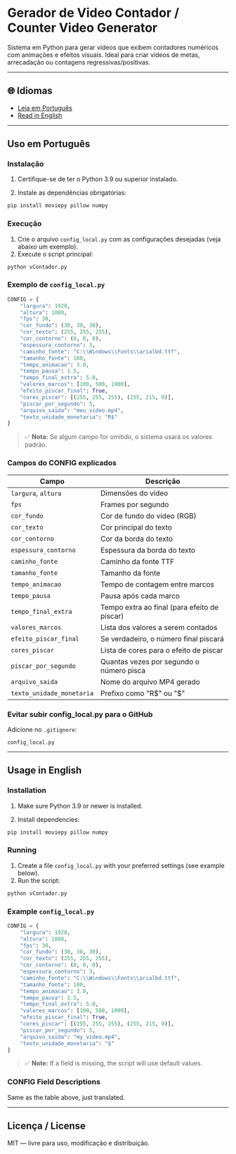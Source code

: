 # Gerador de Video Contador / Counter Video Generator

Sistema em Python para gerar vídeos que exibem contadores numéricos com animações e efeitos visuais. Ideal para criar vídeos de metas, arrecadação ou contagens regressivas/positivas.

---

## 🌐 Idiomas

* [Leia em Português](#uso-em-português)
* [Read in English](#usage-in-english)

---

## Uso em Português

### Instalação

1. Certifique-se de ter o Python 3.9 ou superior instalado.

2. Instale as dependências obrigatórias:

```bash
pip install moviepy pillow numpy
```

### Execução

1. Crie o arquivo `config_local.py` com as configurações desejadas (veja abaixo um exemplo).
2. Execute o script principal:

```bash
python vContador.py
```

### Exemplo de `config_local.py`

```python
CONFIG = {
    "largura": 1920,
    "altura": 1080,
    "fps": 30,
    "cor_fundo": (30, 30, 30),
    "cor_texto": (255, 255, 255),
    "cor_contorno": (0, 0, 0),
    "espessura_contorno": 3,
    "caminho_fonte": "C:\\Windows\\Fonts\\arialbd.ttf",
    "tamanho_fonte": 180,
    "tempo_animacao": 3.0,
    "tempo_pausa": 1.5,
    "tempo_final_extra": 5.0,
    "valores_marcos": [100, 500, 1000],
    "efeito_piscar_final": True,
    "cores_piscar": [(255, 255, 255), (255, 215, 0)],
    "piscar_por_segundo": 5,
    "arquivo_saida": "meu_video.mp4",
    "texto_unidade_monetaria": "R$"
}
```

> ✅ **Nota:** Se algum campo for omitido, o sistema usará os valores padrão.

### Campos do CONFIG explicados

| Campo                     | Descrição                                    |
| ------------------------- | -------------------------------------------- |
| `largura`, `altura`       | Dimensões do vídeo                           |
| `fps`                     | Frames por segundo                           |
| `cor_fundo`               | Cor de fundo do vídeo (RGB)                  |
| `cor_texto`               | Cor principal do texto                       |
| `cor_contorno`            | Cor da borda do texto                        |
| `espessura_contorno`      | Espessura da borda do texto                  |
| `caminho_fonte`           | Caminho da fonte TTF                         |
| `tamanho_fonte`           | Tamanho da fonte                             |
| `tempo_animacao`          | Tempo de contagem entre marcos               |
| `tempo_pausa`             | Pausa após cada marco                        |
| `tempo_final_extra`       | Tempo extra ao final (para efeito de piscar) |
| `valores_marcos`          | Lista dos valores a serem contados           |
| `efeito_piscar_final`     | Se verdadeiro, o número final piscará        |
| `cores_piscar`            | Lista de cores para o efeito de piscar       |
| `piscar_por_segundo`      | Quantas vezes por segundo o número pisca     |
| `arquivo_saida`           | Nome do arquivo MP4 gerado                   |
| `texto_unidade_monetaria` | Prefixo como "R\$" ou "\$"                   |

### Evitar subir config\_local.py para o GitHub

Adicione no `.gitignore`:

```
config_local.py
```

---

## Usage in English

### Installation

1. Make sure Python 3.9 or newer is installed.

2. Install dependencies:

```bash
pip install moviepy pillow numpy
```

### Running

1. Create a file `config_local.py` with your preferred settings (see example below).
2. Run the script:

```bash
python vContador.py
```

### Example `config_local.py`

```python
CONFIG = {
    "largura": 1920,
    "altura": 1080,
    "fps": 30,
    "cor_fundo": (30, 30, 30),
    "cor_texto": (255, 255, 255),
    "cor_contorno": (0, 0, 0),
    "espessura_contorno": 3,
    "caminho_fonte": "C:\\Windows\\Fonts\\arialbd.ttf",
    "tamanho_fonte": 180,
    "tempo_animacao": 3.0,
    "tempo_pausa": 1.5,
    "tempo_final_extra": 5.0,
    "valores_marcos": [100, 500, 1000],
    "efeito_piscar_final": True,
    "cores_piscar": [(255, 255, 255), (255, 215, 0)],
    "piscar_por_segundo": 5,
    "arquivo_saida": "my_video.mp4",
    "texto_unidade_monetaria": "$"
}
```

> ✅ **Note:** If a field is missing, the script will use default values.

### CONFIG Field Descriptions

Same as the table above, just translated.

---

## Licença / License

MIT — livre para uso, modificação e distribuição.
